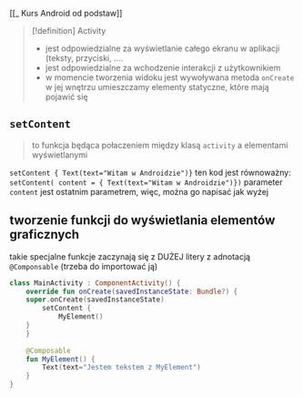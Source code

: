 [[_ Kurs Android od podstaw]]

>[!definition] Activity
> - jest odpowiedzialne za wyświetlanie całego ekranu w aplikacji (teksty, przyciski, ....
> - jest odpowiedzialne za wchodzenie interakcji  z użytkownikiem
> - w momencie tworzenia widoku jest wywoływana metoda `onCreate` w jej wnętrzu umieszczamy elementy statyczne, które mają pojawić się 


## `setContent`
> to funkcja będąca połaczeniem między klasą `activity` a elementami wyświetlanymi


`setContent { Text(text="Witam w Androidzie")}` ten kod jest równoważny:
`setContent( content = { Text(text="Witam w Androidzie")})`
parameter `content` jest ostatnim parametrem, więc, można go napisać jak wyżej 


## tworzenie funkcji do wyświetlania elementów graficznych

takie specjalne funkcje zaczynają się z DUŻEJ litery z adnotacją `@Componsable` (trzeba do importować ją)

```kotlin
class MainActivity : ComponentActivity() {  
	override fun onCreate(savedInstanceState: Bundle?) {  
	super.onCreate(savedInstanceState)  
		setContent {  
			MyElement()  
	}  
	}  
  
	@Composable  
	fun MyElement() {  
		Text(text="Jestem tekstem z MyElement")  
	}  
}
```























